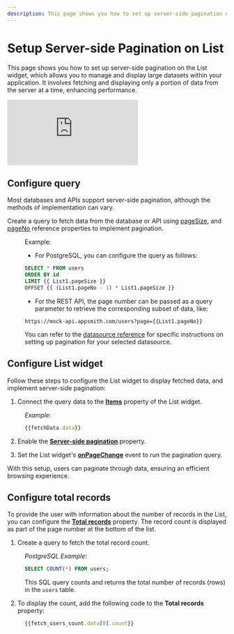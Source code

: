 ```yaml
---
description: This page shows you how to set up server-side pagination on a List widget, which allows you to manage and display large datasets within your application.
---
```

# Setup Server-side Pagination on List


This page shows you how to set up server-side pagination on the List widget, which allows you to manage and display large datasets within your application. It involves fetching and displaying only a portion of data from the server at a time, enhancing performance.


<div style={{ position: "relative", paddingBottom: "calc(50.520833333333336% + 41px)", height: "0", width: "100%" }}>
  <iframe src="https://demo.arcade.software/V6vWLj9CgB3IgOjZmWlf?embed" frameborder="0" loading="lazy" webkitallowfullscreen mozallowfullscreen allowfullscreen style={{ position: "absolute", top: "0", left: "0", width: "100%", height: "100%", colorScheme: "light" }} title="Appsmith | Connect Data">
  </iframe>
</div>



## Configure query

Most databases and APIs support server-side pagination, although the methods of implementation can vary.

Create a query to fetch data from the database or API using [pageSize](/reference/widgets/list#pagesize-number), and [pageNo](/reference/widgets/list#pageno-number) reference properties to implement pagination.

<dd>

Example:

* For PostgreSQL, you can configure the query as follows:

```sql
SELECT * FROM users
ORDER BY id
LIMIT {{ List1.pageSize }}
OFFSET {{ (List1.pageNo - 1) * List1.pageSize }}
```

* For the REST API, the page number can be passed as a query parameter to retrieve the corresponding subset of data, like:

```api
https://mock-api.appsmith.com/users?page={{List1.pageNo}}
```

You can refer to the [datasource reference](https://appsmith-docs-9z74fyp29-get-appsmith.vercel.app/connect-data/reference) for specific instructions on setting up pagination for your selected datasource.


</dd>


## Configure List widget

Follow these steps to configure the List widget to display fetched data, and implement server-side pagination:

1. Connect the query data to the [**Items**](/reference/widgets/list#items-string) property of the List widget.

<dd>

*Example*: 

```js
{{fetchData.data}}
```

</dd>

2. Enable the [**Server-side pagination**](/reference/widgets/list#server-side-pagination) property.


3. Set the List widget's [**onPageChange**](/reference/widgets/list#onpagechange) event to run the pagination query.

With this setup, users can paginate through data, ensuring an efficient browsing experience.

## Configure total records

To provide the user with information about the number of records in the List, you can configure the [**Total records**](/reference/widgets/list#total-records-number) property. The record count is displayed as part of the page number at the bottom of the list.


1. Create a query to fetch the total record count.

<dd>

*PostgreSQL Example*:

```sql
SELECT COUNT(*) FROM users;
```

This SQL query counts and returns the total number of records (rows) in the `users` table.

</dd>

2. To display the count, add the following code to the **Total records** property:

<dd>

```js
{{fetch_users_count.data[0].count}}
```
</dd>
